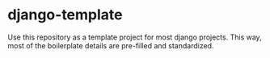 # django-template
Use this repository as a template project for most django projects. This way, most of the boilerplate details are pre-filled and standardized.
